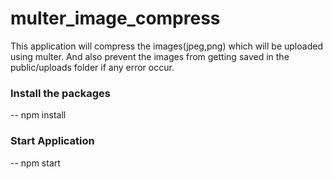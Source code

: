 # multer_image_compress


This application will compress the images(jpeg,png) which will be uploaded using multer.
And also prevent the images from getting saved in the public/uploads folder if any error occur.

### Install the packages

-- npm install

### Start Application

-- npm start

